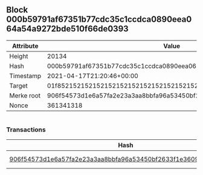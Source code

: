## Block 000b59791af67351b77cdc35c1ccdca0890eea064a54a9272bde510f66de0393

Attribute | Value
--- | ---
Height | 20134
Hash | 000b59791af67351b77cdc35c1ccdca0890eea064a54a9272bde510f66de0393
Timestamp | 2021-04-17T21:20:46+00:00
Target | 01f8521521521521521521521521521521521521521521521521521521521521
Merke root | 906f54573d1e6a57fa2e23a3aa8bbfa96a53450bf2633f1e36093f8199b5bf12
Nonce | 361341318

```

```

### Transactions

Hash | Amount
--- | ---
[906f54573d1e6a57fa2e23a3aa8bbfa96a53450bf2633f1e36093f8199b5bf12](906f54573d1e6a57fa2e23a3aa8bbfa96a53450bf2633f1e36093f8199b5bf12.md) | 10.00000000 SKEPTI 
